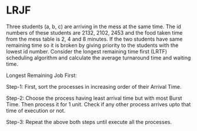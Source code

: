 # LRJF
Three students (a, b, c) are arriving in the mess at the same time. The id numbers of these students are 2132, 2102, 2453 and the food taken time from the mess table is 2, 4 and 8 minutes. If the two students have same remaining time so it is broken by giving priority to the students with the lowest id number. Consider the longest remaining time first (LRTF) scheduling algorithm and calculate the average turnaround time and waiting time.

Longest Remaining Job First:

Step-1: First, sort the processes in increasing order of their Arrival Time.

Step-2: Choose the process having least arrival time but with most Burst Time. Then process it for 1 unit. Check if any other process             arrives upto that time of execution or not.

Step-3: Repeat the above both steps until execute all the processes.
